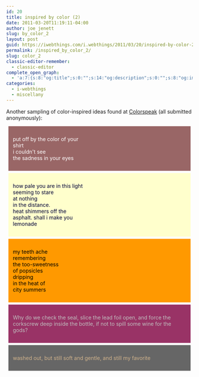```yaml
---
id: 20
title: inspired by color (2)
date: 2011-03-20T11:19:11-04:00
author: joe jenett
slug: by_color_2
layout: post
guid: https://iwebthings.com/i.webthings/2011/03/20/inspired-by-color-2/
permalink: /inspired_by_color_2/
slug: color_2
classic-editor-remember:
  - classic-editor
complete_open_graph:
  - 'a:7:{s:8:"og:title";s:0:"";s:14:"og:description";s:0:"";s:8:"og:image";s:0:"";s:7:"og:type";s:0:"";s:12:"twitter:card";s:7:"summary";s:19:"twitter:description";s:0:"";s:15:"twitter:creator";s:0:"";}'
categories:
  - i-webthings
  - miscellany
---
```

  <p>Another sampling of color-inspired ideas found at <a href="https://joejenett.com/colorspeak/1/">Colorspeak</a> (all submitted anonymously):</p>
  <div style="background:#996666;color:#ffffff;padding:12px;margin:6px;">
  <p>
  put off by the color of your<br />
  shirt<br />
  i couldn't see<br />
  the sadness in your eyes
  </p>
  </div>
  <div style="background:#FFFFCC;color:#000033;padding:12px;margin:6px;">
  <p>
  how pale you are in this light<br />
  seeming to stare<br />
  at nothing<br />
  in the distance.<br />
  heat shimmers off the<br />
  asphalt. shall i make you<br />
  lemonade
  </p>
  </div>
  <div style="background:#FF9900;color:#000000;padding:12px;margin:6px;">
  <p>
  my teeth ache<br />
  remembering<br />
  the too-sweetness<br />
  of popsicles<br />
  dripping<br />
  in the heat of<br />
  city summers
  </p>
  </div>
  <div style="background:#993366;color:#c0c0c0;padding:12px;margin:6px;">
  <p>
  Why do we check the seal, slice the lead foil open, and force the corkscrew deep inside the bottle, if not to spill some wine for the gods?
  </p>
  </div>
  <div style="background:#666666;color:#d2b48c;padding:12px;margin:6px;">
  <p>
  washed out, but still soft and gentle, and still my favorite </p>
  </div>


